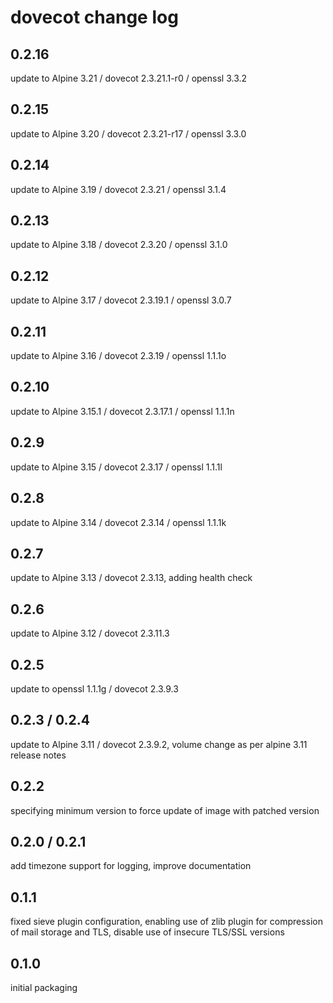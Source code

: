 # dovecot change log

## 0.2.16
update to Alpine 3.21 / dovecot 2.3.21.1-r0 / openssl 3.3.2

## 0.2.15
update to Alpine 3.20 / dovecot 2.3.21-r17 / openssl 3.3.0

## 0.2.14
update to Alpine 3.19 / dovecot 2.3.21 / openssl 3.1.4

## 0.2.13
update to Alpine 3.18 / dovecot 2.3.20 / openssl 3.1.0

## 0.2.12
update to Alpine 3.17 / dovecot 2.3.19.1 / openssl 3.0.7

## 0.2.11
update to Alpine 3.16 / dovecot 2.3.19 / openssl 1.1.1o

## 0.2.10
update to Alpine 3.15.1 / dovecot 2.3.17.1 / openssl 1.1.1n

## 0.2.9
update to Alpine 3.15 / dovecot 2.3.17 / openssl 1.1.1l

## 0.2.8
update to Alpine 3.14 / dovecot 2.3.14 / openssl 1.1.1k

## 0.2.7
update to Alpine 3.13 / dovecot 2.3.13, adding health check

## 0.2.6
update to Alpine 3.12 / dovecot 2.3.11.3

## 0.2.5
update to openssl 1.1.1g / dovecot 2.3.9.3

## 0.2.3 / 0.2.4
update to Alpine 3.11 / dovecot 2.3.9.2, volume change as per alpine 3.11 release notes

## 0.2.2
specifying minimum version to force update of image with patched version

## 0.2.0 / 0.2.1
add timezone support for logging, improve documentation

## 0.1.1
fixed sieve plugin configuration, enabling use of zlib plugin for compression of
mail storage and TLS, disable use of insecure TLS/SSL versions

## 0.1.0
initial packaging
